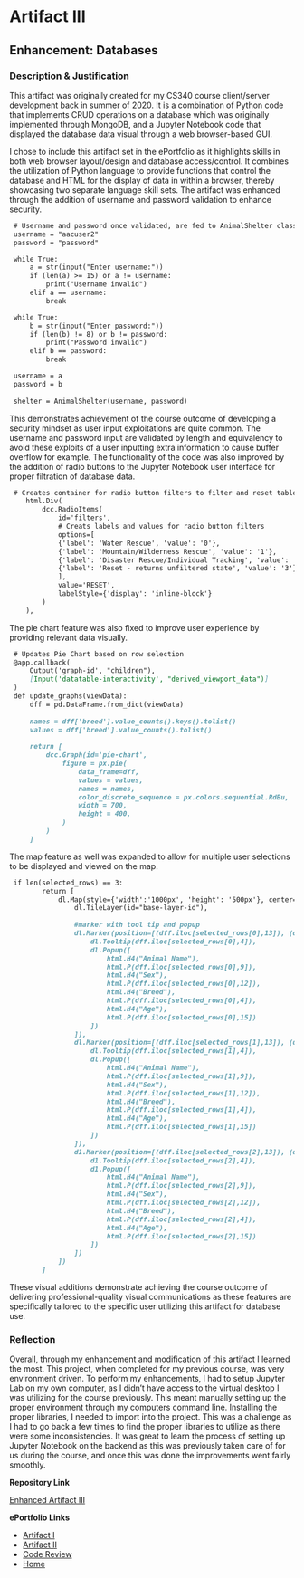 # Artifact III
## Enhancement: Databases

### Description & Justification

This artifact was originally created for my CS340 course client/server development back in summer of 2020. It is a combination of Python code that implements CRUD operations on a database which was originally implemented through MongoDB, and a Jupyter Notebook code that displayed the database data visual through a web browser-based GUI. 

I chose to include this artifact set in the ePortfolio as it highlights skills in both web browser layout/design and database access/control. It combines the utilization of Python language to provide functions that control the database and HTML for the display of data in within a browser, thereby showcasing two separate language skill sets. The artifact was enhanced through the addition of username and password validation to enhance security.
```markdown
 # Username and password once validated, are fed to AnimalShelter class Python module
 username = "aacuser2"
 password = "password"

 while True: 
     a = str(input("Enter username:"))
     if (len(a) >= 15) or a != username:
         print("Username invalid")
     elif a == username:
         break

 while True:
     b = str(input("Enter password:"))
     if (len(b) != 8) or b != password:
         print("Password invalid")
     elif b == password:
         break

 username = a
 password = b
            
 shelter = AnimalShelter(username, password)
```
This demonstrates achievement of the course outcome of developing a security mindset as user input exploitations are quite common. The username and password input are validated by length and equivalency to avoid these exploits of a user inputting extra information to cause buffer overflow for example. The functionality of the code was also improved by the addition of radio buttons to the Jupyter Notebook user interface for proper filtration of database data. 
```markdown
 # Creates container for radio button filters to filter and reset table results
    html.Div(
        dcc.RadioItems(
            id='filters',
            # Creats labels and values for radio button filters
            options=[
            {'label': 'Water Rescue', 'value': '0'},
            {'label': 'Mountain/Wilderness Rescue', 'value': '1'},
            {'label': 'Disaster Rescue/Individual Tracking', 'value': '2'},
            {'label': 'Reset - returns unfiltered state', 'value': '3'}
            ],
            value='RESET',
            labelStyle={'display': 'inline-block'}
        )
    ),
```
The pie chart feature was also fixed to improve user experience by providing relevant data visually. 
```markdown
 # Updates Pie Chart based on row selection
 @app.callback(
     Output('graph-id', "children"),
     [Input('datatable-interactivity', "derived_viewport_data")]
 )
 def update_graphs(viewData):
     dff = pd.DataFrame.from_dict(viewData)
    
     names = dff['breed'].value_counts().keys().tolist()
     values = dff['breed'].value_counts().tolist()
    
     return [
         dcc.Graph(id='pie-chart',            
             figure = px.pie(
                 data_frame=dff, 
                 values = values, 
                 names = names,
                 color_discrete_sequence = px.colors.sequential.RdBu,
                 width = 700,
                 height = 400, 
             )
         )
     ]
```
The map feature as well was expanded to allow for multiple user selections to be displayed and viewed on the map. 

```markdown
 if len(selected_rows) == 3:
        return [
            dl.Map(style={'width':'1000px', 'height': '500px'}, center=[30.75,-97.48], zoom=10, children=[
                dl.TileLayer(id="base-layer-id"),
            
                #marker with tool tip and popup
                dl.Marker(position=[(dff.iloc[selected_rows[0],13]), (dff.iloc[selected_rows[0],14])], children=[
                    dl.Tooltip(dff.iloc[selected_rows[0],4]),
                    dl.Popup([
                        html.H4("Animal Name"),
                        html.P(dff.iloc[selected_rows[0],9]),
                        html.H4("Sex"),
                        html.P(dff.iloc[selected_rows[0],12]),
                        html.H4("Breed"),
                        html.P(dff.iloc[selected_rows[0],4]),
                        html.H4("Age"),
                        html.P(dff.iloc[selected_rows[0],15])
                    ])
                ]),
                dl.Marker(position=[(dff.iloc[selected_rows[1],13]), (dff.iloc[selected_rows[1],14])], children=[
                    dl.Tooltip(dff.iloc[selected_rows[1],4]),
                    dl.Popup([
                        html.H4("Animal Name"),
                        html.P(dff.iloc[selected_rows[1],9]),
                        html.H4("Sex"),
                        html.P(dff.iloc[selected_rows[1],12]),
                        html.H4("Breed"),
                        html.P(dff.iloc[selected_rows[1],4]),
                        html.H4("Age"),
                        html.P(dff.iloc[selected_rows[1],15])
                    ])
                ]),
                d1.Marker(position=[(dff.iloc[selected_rows[2],13]), (dff.iloc[selected_rows[2],14])], children=[
                    d1.Tooltip(dff.iloc[selected_rows[2],4]),
                    d1.Popup([
                        html.H4("Animal Name"),
                        html.P(dff.iloc[selected_rows[2],9]),
                        html.H4("Sex"),
                        html.P(dff.iloc[selected_rows[2],12]),
                        html.H4("Breed"),
                        html.P(dff.iloc[selected_rows[2],4]),
                        html.H4("Age"),
                        html.P(dff.iloc[selected_rows[2],15])
                    ])
                ])
            ])
        ]
```
These visual additions demonstrate achieving the course outcome of delivering professional-quality visual communications as these features are specifically tailored to the specific user utilizing this artifact for database use.

### Reflection

Overall, through my enhancement and modification of this artifact I learned the most. This project, when completed for my previous course, was very environment driven. To perform my enhancements, I had to setup Jupyter Lab on my own computer, as I didn’t have access to the virtual desktop I was utilizing for the course previously. This meant manually setting up the proper environment through my computers command line. Installing the proper libraries, I needed to import into the project. This was a challenge as I had to go back a few times to find the proper libraries to utilize as there were some inconsistencies. It was great to learn the process of setting up Jupyter Notebook on the backend as this was previously taken care of for us during the course, and once this was done the improvements went fairly smoothly. 

**Repository Link**<br>

[Enhanced Artifact III](https://github.com/Shayden87/Databases)

**ePortfolio Links** <br> 

* [Artifact I](ArtifactOne.md)
* [Artifact II](ArtifactTwo.md)
* [Code Review](CodeReview.md)
* [Home](index.md)
